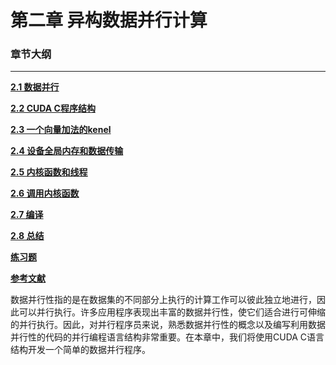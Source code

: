 # 第二章 异构数据并行计算

### 章节大纲

---

**[2.1 数据并行](2.1.md)**

**[2.2 CUDA C程序结构](2.2.md)**

**[2.3 一个向量加法的kenel](2.3.md)**

**[2.4 设备全局内存和数据传输](2.4.md)**

**[2.5 内核函数和线程](2.5.md)**

**[2.6 调用内核函数](2.6.md)**

**[2.7 编译](2.7.md)**

**[2.8 总结](2.8.md)**

**[练习题](exercises.md)**

**[参考文献](references.md)**



数据并行性指的是在数据集的不同部分上执行的计算工作可以彼此独立地进行，因此可以并行执行。许多应用程序表现出丰富的数据并行性，使它们适合进行可伸缩的并行执行。因此，对并行程序员来说，熟悉数据并行性的概念以及编写利用数据并行性的代码的并行编程语言结构非常重要。在本章中，我们将使用CUDA C语言结构开发一个简单的数据并行程序。
